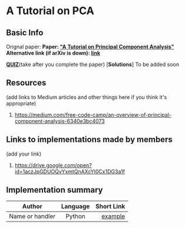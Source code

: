 # A Tutorial on PCA

## Basic Info

Orignal paper: 
**Paper: ["A Tutorial on Principal Component Analysis"](https://arxiv.org/pdf/1404.1100.pdf)**  
**Alternative link (if arXiv is down): [link](https://www.arxiv-vanity.com/papers/1404.1100/)**  

[**QUIZ**](https://www.surveymonkey.com/r/RV3SDRC)(take after you complete the paper)
[**Solutions**] To be added soon 

## Resources 
(add links to Medium articles and other things here if you think it's appropriate) 
1) https://medium.com/free-code-camp/an-overview-of-principal-component-analysis-6340e3bc4073

## Links to implementations made by members 
(add your link)
1) https://drive.google.com/open?id=1aczJpGDUOQvYxmtQnAXcYI0Cx1DG3a1f

## Implementation summary
| Author          | Language      | Short Link  |
| -------------   |:-------------:| -----:|
| Name or handler | Python        | [example](https://www.numpy.org/) |
